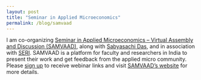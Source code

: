 ```yaml
---
layout: post
title: "Seminar in Applied Microeconomics"
permalink: /blog/samvaad
---
```


I am co-organizing [Seminar in Applied Microeconomics – Virtual Assembly and Discussion (SAMVAAD)](https://aadityadar.github.io/samvaad/), along with [Sabyasachi Das](https://dassabyasachi.wordpress.com/), and in association with [SERI](http://seri-india.org/). SAMVAAD is a platform for faculty and researchers in India to present their work and get feedback from the applied micro community. Please [sign up](https://forms.gle/JsXhRoNskxuKQuk59) to receive webinar links and visit [SAMVAAD’s website](https://aadityadar.github.io/samvaad/) for more details.
